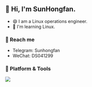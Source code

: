## 👋 Hi, I'm SunHongfan.

- 😄 I am a Linux operations engineer.
- 🌱 I'm learning Linux.

### 💬 Reach me
- Telegram: Sunhongfan
- WeChat: DS041299

### 🔗 Platform & Tools
![](https://img.shields.io/badge/macOS-Bigsur-292e33?style=flat-square&logo=apple&logoColor=ffffff)
